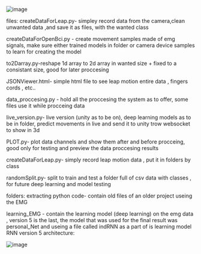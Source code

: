 ![image](https://user-images.githubusercontent.com/51950807/199335380-8748a95b-2942-4402-9145-1d05394388e7.png)



files: 
createDataForLeap.py- simpley record data from the camera,clean unwanted data ,and save it as files, with the wanted class 

createDataForOpenBci.py - create movement samples made of emg signals, make sure either trained models in folder or camera device samples to learn for creating the model

to2Darray.py-reshape 1d array to 2d array in wanted size + fixed to a  consistant size, good for later proccesing

JSONViewer.html- simple html file to see leap motion entire data , fingers cords , etc..

data_proccesing.py - hold all the proccesing the system as to offer, some files use it while procceing data 

live_version.py- live version (unity as to be on), deep learning models as to be in folder,  predict movements in live and send it to unity trow websocket to show in 3d

PLOT.py- plot data channels and show them after and before procceing, good only for testing and preview the data proccesing results 

createDataForLeap.py- simply record leap motion data , put it in folders by class

randomSplit.py- split to train and test a folder full of csv data with classes , for future deep learning and model testing

folders:
extracting python code- contain old files of an older project useing the EMG

learning_EMG -  contain the learning model (deep learning) on the emg data , version 5 is the last, the model that was used for the final result was personal_Net and useing a file called indRNN as a part of is learning model
RNN version 5 architecture:

![image](https://user-images.githubusercontent.com/51950807/179416977-77d4f362-0cfa-4417-b8ab-b597147c3f5a.png)
